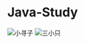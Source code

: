 # Java-Study  

![小寻子](https://user-images.githubusercontent.com/98696356/214177270-2b7764cd-3a85-47a7-ba96-5d3e1a090c15.jpeg)
![三小只](https://user-images.githubusercontent.com/98696356/214177614-111154b0-54cf-426c-9357-29fe6452dfad.jpeg)